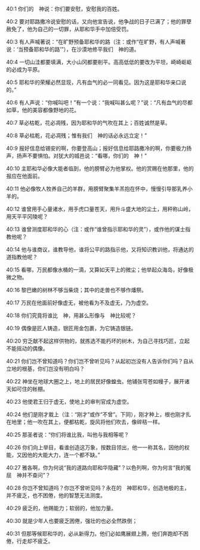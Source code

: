 <a id="1"></a>40:1  你们的　神说：你们要安慰，安慰我的百姓。  

<a id="2"></a>40:2  要对耶路撒冷说安慰的话，又向他宣告说，他争战的日子已满了；他的罪孽赦免了，他为自己的一切罪，从耶和华手中加倍受罚。  

<a id="3"></a>40:3  有人声喊著说：“在旷野预备耶和华的路（注：或作“在旷野，有人声喊著说：‘当预备耶和华的路’”），在沙漠地修平我们　神的道。  

<a id="4"></a>40:4  一切山洼都要填满，大小山冈都要削平。高高低低的要改为平坦，崎崎岖岖的必成为平原。  

<a id="5"></a>40:5  耶和华的荣耀必然显现，凡有血气的必一同看见。因为这是耶和华亲口说的。”  

<a id="6"></a>40:6  有人声说：“你喊叫吧！”有一个说：“我喊叫甚么呢？”说：“凡有血气的尽都如草，他的美容都像野地的花。  

<a id="7"></a>40:7  草必枯乾，花必凋残，因为耶和华的气吹在其上；百姓诚然是草。  

<a id="8"></a>40:8  草必枯乾，花必凋残；惟有我们　神的话必永远立定！”  

<a id="9"></a>40:9  报好信息给锡安的啊，你要登高山；报好信息给耶路撒冷的啊，你要极力扬声，扬声不要惧怕。对犹大的城邑说：“看哪，你们的　神！”  

<a id="10"></a>40:10  主耶和华必像大能者临到，他的膀臂必为他掌权。他的赏赐在他那里，他的报应在他面前。  

<a id="11"></a>40:11  他必像牧人牧养自己的羊群，用膀臂聚集羊羔抱在怀中，慢慢引导那乳养小羊的。  

<a id="12"></a>40:12  谁曾用手心量诸水，用手虎口量苍天，用升斗盛大地的尘土，用秤称山岭，用天平平冈陵呢？  

<a id="13"></a>40:13  谁曾测度耶和华的心（注：或作“谁曾指示耶和华的灵”），或作他的谋士指教他呢？  

<a id="14"></a>40:14  他与谁商议，谁教导他，谁将公平的路指示他，又将知识教训他，将通达的道指教他呢？  

<a id="15"></a>40:15  看哪，万民都像水桶的一滴，又算如天平上的微尘；他举起众海岛，好像极微之物。  

<a id="16"></a>40:16  黎巴嫩的树林不够当柴烧；其中的走兽也不够作燔祭。  

<a id="17"></a>40:17  万民在他面前好像虚无，被他看为不及虚无，乃为虚空。  

<a id="18"></a>40:18  你们究竟将谁比　神，用甚么形像与　神比较呢？  

<a id="19"></a>40:19  偶像是匠人铸造，银匠用金包裹，为它铸造银链。  

<a id="20"></a>40:20  穷乏献不起这样供物的，就拣选不能朽坏的树木，为自己寻找巧匠，立起不能摇动的偶像。  

<a id="21"></a>40:21  你们岂不曾知道吗？你们岂不曾听见吗？从起初岂没有人告诉你们吗？自从立地的根基，你们岂没有明白吗？  

<a id="22"></a>40:22  神坐在地球大圈之上，地上的居民好像蝗虫。他铺张穹苍如幔子，展开诸天如可住的帐棚。  

<a id="23"></a>40:23  他使君王归于虚无，使地上的审判官成为虚空。  

<a id="24"></a>40:24  他们是刚才栽上（注：“刚才”或作“不曾”。下同），刚才种上，根也刚才扎在地里；他一吹在其上，便都枯乾，旋风将他们吹去，像碎秸一样。  

<a id="25"></a>40:25  那圣者说：“你们将谁比我，叫他与我相等呢？  

<a id="26"></a>40:26  你们向上举目，看谁创造这万象，按数目领出，他一一称其名，因他的权能，又因他的大能大力，连一个都不缺。”  

<a id="27"></a>40:27  雅各啊，你为何说“我的道路向耶和华隐藏”？以色列啊，你为何言“我的冤屈　神并不查问”？  

<a id="28"></a>40:28  你岂不曾知道吗？你岂不曾听见吗？永在的　神耶和华，创造地极的主，并不疲乏，也不困倦，他的智慧无法测度。  

<a id="29"></a>40:29  疲乏的，他赐能力；软弱的，他加力量。  

<a id="30"></a>40:30  就是少年人也要疲乏困倦，强壮的也必全然跌倒；  

<a id="31"></a>40:31  但那等候耶和华的，必从新得力。他们必如鹰展翅上腾，他们奔跑却不困倦，行走却不疲乏。  
